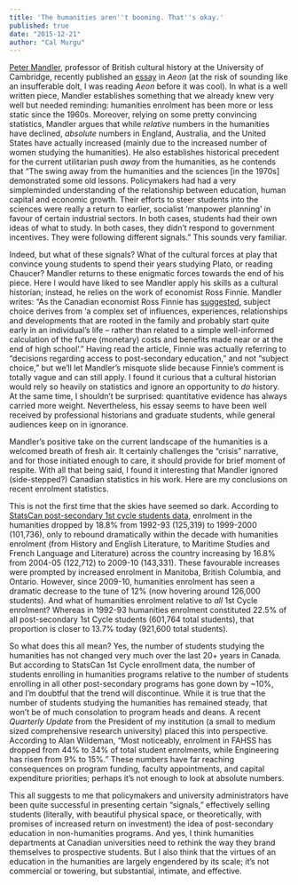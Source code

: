```yaml
---
title: 'The humanities aren''t booming. That''s okay.'
published: true
date: "2015-12-21"
author: "Cal Murgu"
---
```


<a href="http://www.hist.cam.ac.uk/prospective-undergrads/history-at-cambridge/profiles-of-lecturers/mandler">Peter Mandler</a>, professor of British cultural history at the University of Cambridge, recently published an <a href="https://aeon.co/essays/the-humanities-are-booming-only-the-professors-can-t-see-it" target="_blank">essay</a> in <em>Aeon </em>(at the risk of sounding like an insufferable dolt, I was reading<em> Aeon </em>before it was cool). In what is a well written piece, Mandler establishes something that we already knew very well but needed reminding: humanities enrolment has been more or less static since the 1960s. Moreover, relying on some pretty convincing statistics, Mandler argues that while<em> relative</em> numbers in the humanities have declined, <em>absolute </em>numbers in England, Australia, and the United States have actually increased (mainly due to the increased number of women studying the humanities). He also establishes historical precedent for the current utilitarian push <em>away </em>from the humanities, as he contends that “The swing away from the humanities and the sciences [in the 1970s] demonstrated some old lessons. Policymakers had had a very simpleminded understanding of the relationship between education, human capital and economic growth. Their efforts to steer students into the sciences were really a return to earlier, socialist ‘manpower planning’ in favour of certain industrial sectors. In both cases, students had their own ideas of what to study. In both cases, they didn’t respond to government incentives. They were following different signals.” This sounds very familiar.

Indeed, but what of these signals? What of the cultural forces at play that convince young students to spend their years studying Plato, or reading Chaucer? Mandler returns to these enigmatic forces towards the end of his piece. Here I would have liked to see Mandler apply his skills as a cultural historian; instead, he relies on the work of economist Ross Finnie. Mandler writes: “As the Canadian economist Ross Finnie has <a href="http://www.oecd-ilibrary.org/education/does-culture-affect-post-secondary-education-choices_hemp-24-5jz8tqsdq3jb?crawler=true" target="_blank">suggested</a>, subject choice derives from ‘a complex set of influences, experiences, relationships and developments that are rooted in the family and probably start quite early in an individual’s life – rather than related to a simple well-informed calculation of the future (monetary) costs and benefits made near or at the end of high school’.” Having read the article, Finnie was actually referring to “decisions regarding access to post-secondary education,” and not “subject choice,” but we’ll let Mandler’s misquote slide because Finnie’s comment is totally vague and can still apply. I found it curious that a cultural historian would rely so heavily on statistics and ignore an opportunity to <em>do </em>history. At the same time, I shouldn’t be surprised: quantitative evidence has always carried more weight. Nevertheless, his essay seems to have been well received by professional historians and graduate students, while general audiences keep on in ignorance.

Mandler’s positive take on the current landscape of the humanities is a welcomed breath of fresh air. It certainly challenges the “crisis” narrative, and for those initiated enough to care, it should provide for brief moment of respite. With all that being said, I found it interesting that Mandler ignored (side-stepped?) Canadian statistics in his work. Here are my conclusions on recent enrolment statistics.

This is not the first time that the skies have seemed so dark. According to <a href="http://www5.statcan.gc.ca/cansim/a47" target="_blank"> StatsCan post-secondary 1st cycle students data</a>, enrolment in the humanities dropped by 18.8% from 1992-93 (125,319) to 1999-2000 (101,736), only to rebound dramatically within the decade with humanities enrolment (from History and English Literature, to Maritime Studies and French Language and Literature) across the country increasing by 16.8% from 2004-05 (122,712) to 2009-10 (143,331). These favourable increases were prompted by increased enrolment in Manitoba, British Columbia, and Ontario. However, since 2009-10, humanities enrolment has seen a dramatic decrease to the tune of 12% (now hovering around 126,000 students). And what of humanities enrolment relative to <em>all</em> 1st Cycle enrolment? Whereas in 1992-93 humanities enrolment constituted 22.5% of all post-secondary 1st Cycle students (601,764 total students), that proportion is closer to 13.7% today (921,600 total students).

So what does this all mean? Yes, the number of students studying the humanities has not changed very much over the last 20+ years in Canada. But according to StatsCan 1st Cycle enrollment data, the number of students enrolling in humanities programs relative to the number of students enrolling in all other post-secondary programs has gone down by ~10%, and I’m doubtful that the trend will discontinue. While it is true that the number of students studying the humanities has remained steady, that won’t be of much consolation to program heads and deans. A recent <em>Quarterly Update</em> from the President of my institution (a small to medium sized comprehensive research university) placed this into perspective. According to Alan Wildeman, “Most noticeably, enrolment in FAHSS has dropped from 44% to 34% of total student enrolments, while Engineering has risen from 9% to 15%.” These numbers have far reaching consequences on program funding, faculty appointments, and capital expenditure priorities; perhaps it’s not enough to look at absolute numbers.

This all suggests to me that policymakers and university administrators have been quite successful in presenting certain “signals,” effectively selling students (literally, with beautiful physical space, or theoretically, with promises of increased return on investment) the idea of post-secondary education in non-humanities programs. And yes, I think humanities departments at Canadian universities need to rethink the way they brand themselves to prospective students. But I also think that the virtues of an education in the humanities are largely engendered by its scale; it’s not commercial or towering, but substantial, intimate, and effective.